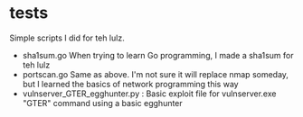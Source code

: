 tests
=====

Simple scripts I did for teh lulz.

- sha1sum.go
  When trying to learn Go programming, I made a sha1sum for teh lulz
- portscan.go
  Same as above. I'm not sure it will replace nmap someday, but I learned
  the basics of network programming this way
- vulnserver_GTER_egghunter.py :
  Basic exploit file for vulnserver.exe "GTER" command using a basic egghunter
